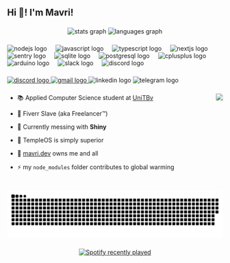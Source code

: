 <h2 align="left">Hi 👋! I'm Mavri!</h2>

###

<div align="center">
  <img src="https://github-stats-mavri.vercel.app/api?username=LeoMavri&hide_title=false&hide_rank=false&show_icons=true&include_all_commits=true&count_private=true&disable_animations=false&theme=dracula&locale=en&hide_border=false" height="150" alt="stats graph"  />
  <img src="https://github-stats-mavri.vercel.app/api/top-langs?username=LeoMavri&locale=en&hide_title=false&layout=compact&card_width=320&langs_count=5&theme=dracula&hide_border=false" height="150" alt="languages graph"  />
</div>

###

<div align="left">
  <img src="https://img.shields.io/badge/Node.js-339933?logo=nodedotjs&logoColor=white&style=for-the-badge" height="30" alt="nodejs logo"  />
  <img width="12" />
  <img src="https://img.shields.io/badge/JavaScript-F7DF1E?logo=javascript&logoColor=black&style=for-the-badge" height="30" alt="javascript logo"  />
  <img width="12" />
  <img src="https://img.shields.io/badge/TypeScript-3178C6?logo=typescript&logoColor=white&style=for-the-badge" height="30" alt="typescript logo"  />
  <img width="12" />
  <img src="https://img.shields.io/badge/Next.js-000000?logo=nextdotjs&logoColor=white&style=for-the-badge" height="30" alt="nextjs logo"  />
  <img width="12" />
  <img src="https://img.shields.io/badge/Sentry-362D59?logo=sentry&logoColor=white&style=for-the-badge" height="30" alt="sentry logo"  />
  <img width="12" />
  <img src="https://img.shields.io/badge/SQLite-003B57?logo=sqlite&logoColor=white&style=for-the-badge" height="30" alt="sqlite logo"  />
  <img width="12" />
  <img src="https://img.shields.io/badge/PostgreSQL-4169E1?logo=postgresql&logoColor=white&style=for-the-badge" height="30" alt="postgresql logo"  />
  <img width="12" />
  <img src="https://img.shields.io/badge/C++-00599C?logo=cplusplus&logoColor=white&style=for-the-badge" height="30" alt="cplusplus logo"  />
  <img width="12" />
  <img src="https://img.shields.io/badge/Arduino-00979D?logo=arduino&logoColor=white&style=for-the-badge" height="30" alt="arduino logo"  />
  <img width="12" />
  <img src="https://img.shields.io/badge/Slack-4A154B?logo=slack&logoColor=white&style=for-the-badge" height="30" alt="slack logo"  />
  <img width="12" />
  <img src="https://img.shields.io/badge/Discord-5865F2?logo=discord&logoColor=white&style=for-the-badge" height="30" alt="discord logo"  />
</div>

###

<div align="left">
  <a href=https://discordapp.com/users/721347809667973141/><img src="https://img.shields.io/static/v1?message=Discord&logo=discord&label=&color=7289DA&logoColor=white&labelColor=&style=for-the-badge" height="35" alt="discord logo"  /> </a>
  <a href =""> <img src="https://img.shields.io/static/v1?message=Gmail&logo=gmail&label=&color=D14836&logoColor=white&labelColor=&style=for-the-badge" height="35" alt="gmail logo"  /> </a>
  <img src="https://img.shields.io/static/v1?message=LinkedIn&logo=linkedin&label=&color=0077B5&logoColor=white&labelColor=&style=for-the-badge" height="35" alt="linkedin logo"  />
  <img src="https://img.shields.io/static/v1?message=Telegram&logo=telegram&label=&color=2CA5E0&logoColor=white&labelColor=&style=for-the-badge" height="35" alt="telegram logo"  />
</div>

###

<img align="right" height="150" src="https://i.imgur.com/am9PqYp.png"  />

###

- 📚 Applied Computer Science student at [UniTBv](https://mateinfo.unitbv.ro/en/)

- 💸 Fiverr Slave (aka Freelancer™)

- 🌱 Currently messing with **Shiny**

- 🐧 TempleOS is simply superior

- 📝 [mavri.dev](https://mavri.dev) owns me and all

- ⚡ my `node_modules` folder contributes to global warming

###

<br clear="both">

<!-- <img src="https://raw.githubusercontent.com/LeoMavri/LeoMavri/output/snake.svg" alt="Snake animation" /> -->

<picture>
  <source media="(prefers-color-scheme: dark)" srcset="https://raw.githubusercontent.com/LeoMavri/LeoMavri/output/github-snake-dark.svg" />
  <source media="(prefers-color-scheme: light)" srcset="https://raw.githubusercontent.com/LeoMavri/LeoMavri/output/github-snake.svg" />
  <img alt="github-snake" src="https://raw.githubusercontent.com/LeoMavri/LeoMavri/output/github-snake.svg" />
</picture>

###

<div align="center">
  <a href="https://open.spotify.com/user/enr42wvqqv6n29y3m3ejdr9sx">
    <img src="https://spotify-recently-played-readme.vercel.app/api?user=enr42wvqqv6n29y3m3ejdr9sx&unique=true" alt="Spotify recently played"  />
  </a>
</div>

###
